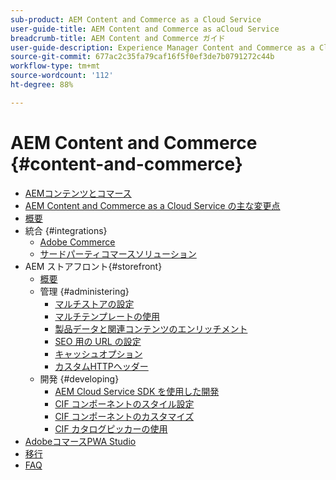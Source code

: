 ```yaml
---
sub-product: AEM Content and Commerce as a Cloud Service
user-guide-title: AEM Content and Commerce as aCloud Service
breadcrumb-title: AEM Content and Commerce ガイド
user-guide-description: Experience Manager Content and Commerce as a Cloud Service の使用方法と管理方法について説明します。
source-git-commit: 677ac2c35fa79caf16f5f0ef3de7b0791272c44b
workflow-type: tm+mt
source-wordcount: '112'
ht-degree: 88%

---
```



# AEM Content and Commerce {#content-and-commerce}

+ [AEMコンテンツとコマース](/help/commerce-cloud/home.md)
+ [AEM Content and Commerce as a Cloud Service の主な変更点](changes.md)
+ [概要](introduction.md)
+ 統合 {#integrations}
   + [Adobe Commerce](integrating/magento.md)
   + [サードパーティコマースソリューション](integrating/third-party.md)
+ AEM ストアフロント{#storefront}
   + [概要](getting-started.md)
   + 管理 {#administering}
      + [マルチストアの設定](configuring/multi-store-setup.md)
      + [マルチテンプレートの使用](configuring/multi-template-usage.md)
      + [製品データと関連コンテンツのエンリッチメント](configuring/enrich-product-associated-content.md)
      + [SEO 用の URL の設定](configuring/advanced-url-configuration.md)
      + [キャッシュオプション](configuring/caching.md)
      + [カスタムHTTPヘッダー](/help/commerce-cloud/configuring/custom-http-headers.md)
   + 開発 {#developing}
      + [AEM Cloud Service SDK を使用した開発](develop.md)
      + [CIF コンポーネントのスタイル設定](customizing/style-cif-component.md)
      + [CIF コンポーネントのカスタマイズ](customizing/customize-cif-components.md)
      + [CIF カタログピッカーの使用](customizing/use-cif-pickers.md)
+ [AdobeコマースPWA Studio](/help/commerce-cloud/pwa-studio/getting-started.md)
+ [移行](migration.md)
+ [FAQ](faq.md)
